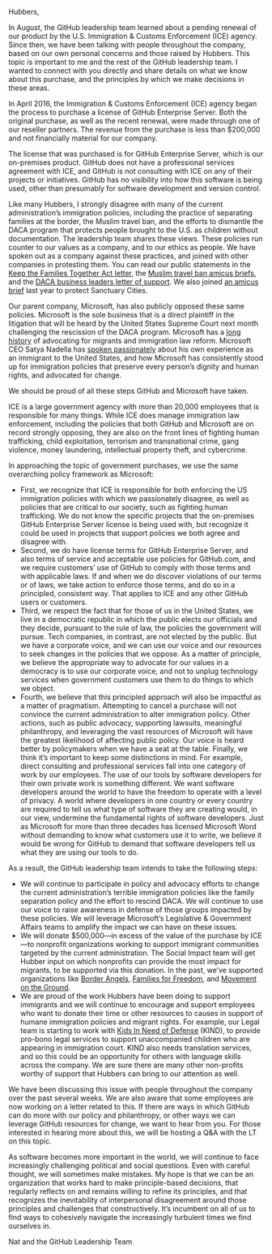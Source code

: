 Hubbers,

In August, the GitHub leadership team learned about a pending renewal of our product by the U.S. Immigration & Customs Enforcement (ICE) agency. Since then, we have been talking with people throughout the company, based on our own personal concerns and those raised by Hubbers. This topic is important to me and the rest of the GitHub leadership team. I wanted to connect with you directly and share details on what we know about this purchase, and the principles by which we make decisions in these areas.

In April 2016, the Immigration & Customs Enforcement (ICE) agency began the process to purchase a license of GitHub Enterprise Server. Both the original purchase, as well as the recent renewal, were made through one of our reseller partners. The revenue from the purchase is less than $200,000 and not financially material for our company.

The license that was purchased is for GitHub Enterprise Server, which is our on-premises product. GitHub does not have a professional services agreement with ICE, and GitHub is not consulting with ICE on any of their projects or initiatives. GitHub has no visibility into how this software is being used, other than presumably for software development and version control.

Like many Hubbers, I strongly disagree with many of the current administration’s immigration policies, including the practice of separating families at the border, the Muslim travel ban, and the efforts to dismantle the DACA program that protects people brought to the U.S. as children without documentation. The leadership team shares these views. These policies run counter to our values as a company, and to our ethics as people. We have spoken out as a company against these practices, and joined with other companies in protesting them. You can read our public statements in the [Keep the Families Together Act letter](https://twitter.com/GitHubPolicy/status/1009249014347325440), the [Muslim travel ban amicus briefs](https://twitter.com/GitHubPolicy/status/1011688547164696576), and the [DACA business leaders letter of support](https://www.businessleadersdreamletter.com/). We also joined [an amicus brief](https://github.blog/2018-02-14-github-joins-amicus-brief-to-protect-sanctuary-cities/) last year to protect Sanctuary Cities.

Our parent company, Microsoft, has also publicly opposed these same policies. Microsoft is the sole business that is a direct plaintiff in the litigation that will be heard by the United States Supreme Court next month challenging the rescission of the DACA program. Microsoft has a [long history](https://blogs.microsoft.com/on-the-issues/2018/06/19/the-country-needs-to-get-immigration-right/) of advocating for migrants and immigration law reform. Microsoft CEO Satya Nadella has [spoken passionately](https://www.linkedin.com/pulse/my-views-us-immigration-policy-satya-nadella/?published=t&trk=aff_src.aff-lilpar_c.partners_learning&irgwc=1) about his own experience as an immigrant to the United States, and how Microsoft has consistently stood up for immigration policies that preserve every person’s dignity and human rights, and advocated for change.

We should be proud of all these steps GitHub and Microsoft have taken.

ICE is a large government agency with more than 20,000 employees that is responsible for many things. While ICE does manage immigration law enforcement, including the policies that both GitHub and Microsoft are on record strongly opposing, they are also on the front lines of fighting human trafficking, child exploitation, terrorism and transnational crime, gang violence, money laundering, intellectual property theft, and cybercrime.

In approaching the topic of government purchases, we use the same overarching policy framework as Microsoft:

- First, we recognize that ICE is responsible for both enforcing the US immigration policies with which we passionately disagree, as well as policies that are critical to our society, such as fighting human trafficking. We do not know the specific projects that the on-premises GitHub Enterprise Server license is being used with, but recognize it could be used in projects that support policies we both agree and disagree with.
- Second, we do have license terms for GitHub Enterprise Server, and also terms of service and acceptable use policies for GitHub.com, and we require customers’ use of GitHub to comply with those terms and with applicable laws. If and when we do discover violations of our terms or of laws, we take action to enforce those terms, and do so in a principled, consistent way. That applies to ICE and any other GitHub users or customers.
- Third, we respect the fact that for those of us in the United States, we live in a democratic republic in which the public elects our officials and they decide, pursuant to the rule of law, the policies the government will pursue. Tech companies, in contrast, are not elected by the public. But we have a corporate voice, and we can use our voice and our resources to seek changes in the policies that we oppose. As a matter of principle, we believe the appropriate way to advocate for our values in a democracy is to use our corporate voice, and not to unplug technology services when government customers use them to do things to which we object.
- Fourth, we believe that this principled approach will also be impactful as a matter of pragmatism. Attempting to cancel a purchase will not convince the current administration to alter immigration policy. Other actions, such as public advocacy, supporting lawsuits, meaningful philanthropy, and leveraging the vast resources of Microsoft will have the greatest likelihood of affecting public policy. Our voice is heard better by policymakers when we have a seat at the table.
Finally, we think it’s important to keep some distinctions in mind. For example, direct consulting and professional services fall into one category of work by our employees. The use of our tools by software developers for their own private work is something different. We want software developers around the world to have the freedom to operate with a level of privacy. A world where developers in one country or every country are required to tell us what type of software they are creating would, in our view, undermine the fundamental rights of software developers. Just as Microsoft for more than three decades has licensed Microsoft Word without demanding to know what customers use it to write, we believe it would be wrong for GitHub to demand that software developers tell us what they are using our tools to do.

As a result, the GitHub leadership team intends to take the following steps:

- We will continue to participate in policy and advocacy efforts to change the current administration’s terrible immigration policies like the family separation policy and the effort to rescind DACA. We will continue to use our voice to raise awareness in defense of those groups impacted by these policies. We will leverage Microsoft’s Legislative & Government Affairs teams to amplify the impact we can have on these issues.
- We will donate $500,000—in excess of the value of the purchase by ICE—to nonprofit organizations working to support immigrant communities targeted by the current administration. The Social Impact team will get Hubber input on which nonprofits can provide the most impact for migrants, to be supported via this donation. In the past, we’ve supported organizations like [Border Angels](https://www.borderangels.org/), [Families for Freedom](https://familiesforfreedom.org/about), and [Movement on the Ground](https://movementontheground.com/).
- We are proud of the work Hubbers have been doing to support immigrants and we will continue to encourage and support employees who want to donate their time or other resources to causes in support of humane immigration policies and migrant rights. For example, our Legal team is starting to work with [Kids In Need of Defense](https://supportkind.org/) (KIND), to provide pro-bono legal services to support unaccompanied children who are appearing in immigration court. KIND also needs translation services, and so this could be an opportunity for others with language skills across the company. We are sure there are many other non-profits worthy of support that Hubbers can bring to our attention as well.

We have been discussing this issue with people throughout the company over the past several weeks. We are also aware that some employees are now working on a letter related to this. If there are ways in which GitHub can do more with our policy and philanthropy, or other ways we can leverage GitHub resources for change, we want to hear from you. For those interested in hearing more about this, we will be hosting a Q&A with the LT on this topic.

As software becomes more important in the world, we will continue to face increasingly challenging political and social questions. Even with careful thought, we will sometimes make mistakes. My hope is that we can be an organization that works hard to make principle-based decisions, that regularly reflects on and remains willing to refine its principles, and that recognizes the inevitability of interpersonal disagreement around those principles and challenges that constructively. It’s incumbent on all of us to find ways to cohesively navigate the increasingly turbulent times we find ourselves in.

Nat and the GitHub Leadership Team
